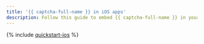```yaml
---
title: '{{ captcha-full-name }} in iOS apps'
description: Follow this guide to embed {{ captcha-full-name }} in your iOS app.
---
```


{% include [quickstart-ios](../../../../_tutorials/security/quickstart-ios.md) %}